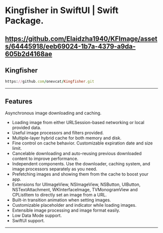 Kingfisher in SwiftUI | Swift Package.
========

https://github.com/Elaidzha1940/KFImage/assets/64445918/eeb69024-1b7a-4379-a9da-605b2d4168ae
--------

Kingfisher
--------
````ruby
https://github.com/onevcat/Kingfisher.git
````
--------

Features
--------
Asynchronous image downloading and caching.

- Loading image from either URLSession-based networking or local provided data.
- Useful image processors and filters provided.
- Multiple-layer hybrid cache for both memory and disk.
- Fine control on cache behavior. Customizable expiration date and size limit.
- Cancelable downloading and auto-reusing previous downloaded content to improve performance.
- Independent components. Use the downloader, caching system, and image processors separately as you need.
- Prefetching images and showing them from the cache to boost your app.
- Extensions for UIImageView, NSImageView, NSButton, UIButton, NSTextAttachment, WKInterfaceImage, TVMonogramView and CPListItem to directly set an image from a URL.
- Built-in transition animation when setting images.
- Customizable placeholder and indicator while loading images.
- Extensible image processing and image format easily.
- Low Data Mode support.
- SwiftUI support.
--------
